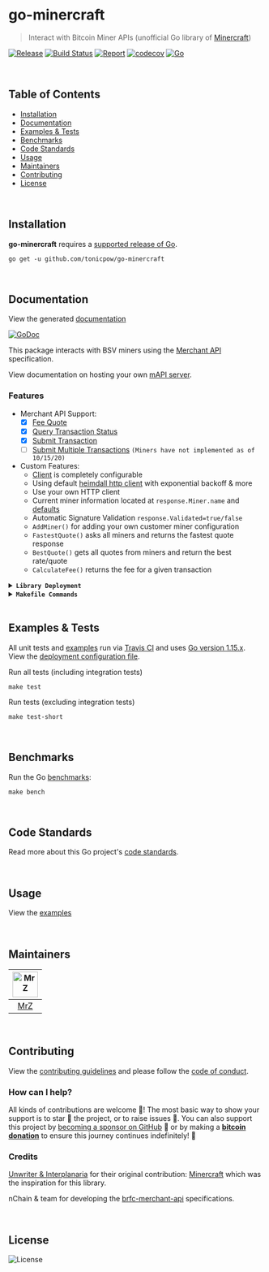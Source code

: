 # go-minercraft
> Interact with Bitcoin Miner APIs (unofficial Go library of [Minercraft](https://github.com/interplanaria/minercraft))

[![Release](https://img.shields.io/github/release-pre/tonicpow/go-minercraft.svg?logo=github&style=flat&v=1)](https://github.com/tonicpow/go-minercraft/releases)
[![Build Status](https://travis-ci.com/tonicpow/go-minercraft.svg?branch=master&v=1)](https://travis-ci.com/tonicpow/go-minercraft)
[![Report](https://goreportcard.com/badge/github.com/tonicpow/go-minercraft?style=flat&v=1)](https://goreportcard.com/report/github.com/tonicpow/go-minercraft)
[![codecov](https://codecov.io/gh/tonicpow/go-minercraft/branch/master/graph/badge.svg?v=1)](https://codecov.io/gh/tonicpow/go-minercraft)
[![Go](https://img.shields.io/github/go-mod/go-version/tonicpow/go-minercraft?v=1)](https://golang.org/)

<br/>

## Table of Contents
- [Installation](#installation)
- [Documentation](#documentation)
- [Examples & Tests](#examples--tests)
- [Benchmarks](#benchmarks)
- [Code Standards](#code-standards)
- [Usage](#usage)
- [Maintainers](#maintainers)
- [Contributing](#contributing)
- [License](#license)

<br/>

## Installation

**go-minercraft** requires a [supported release of Go](https://golang.org/doc/devel/release.html#policy).
```shell script
go get -u github.com/tonicpow/go-minercraft
```

<br/>

## Documentation
View the generated [documentation](https://pkg.go.dev/github.com/tonicpow/go-minercraft)

[![GoDoc](https://godoc.org/github.com/tonicpow/go-minercraft?status.svg&style=flat)](https://pkg.go.dev/github.com/tonicpow/go-minercraft)
          
This package interacts with BSV miners using the [Merchant API](https://github.com/bitcoin-sv-specs/brfc-merchantapi) specification.

View documentation on hosting your own [mAPI server](https://github.com/bitcoin-sv/merchantapi-reference).

### Features
- Merchant API Support:
  - [x] [Fee Quote](https://github.com/bitcoin-sv-specs/brfc-merchantapi#get-fee-quote)
  - [x] [Query Transaction Status](https://github.com/bitcoin-sv-specs/brfc-merchantapi#Query-transaction-status)
  - [x] [Submit Transaction](https://github.com/bitcoin-sv-specs/brfc-merchantapi#Submit-transaction)
  - [ ] [Submit Multiple Transactions](https://github.com/bitcoin-sv-specs/brfc-merchantapi#Submit-multiple-transactions) `(Miners have not implemented as of 10/15/20)`
- Custom Features:
  - [Client](client.go) is completely configurable
  - Using default [heimdall http client](https://github.com/gojektech/heimdall) with exponential backoff & more
  - Use your own HTTP client
  - Current miner information located at `response.Miner.name` and [defaults](config.go)
  - Automatic Signature Validation `response.Validated=true/false`
  - `AddMiner()` for adding your own customer miner configuration
  - `FastestQuote()` asks all miners and returns the fastest quote response
  - `BestQuote()` gets all quotes from miners and return the best rate/quote
  - `CalculateFee()` returns the fee for a given transaction

<details>
<summary><strong><code>Library Deployment</code></strong></summary>
<br/>

[goreleaser](https://github.com/goreleaser/goreleaser) for easy binary or library deployment to Github and can be installed via: `brew install goreleaser`.

The [.goreleaser.yml](.goreleaser.yml) file is used to configure [goreleaser](https://github.com/goreleaser/goreleaser).

Use `make release-snap` to create a snapshot version of the release, and finally `make release` to ship to production.
</details>

<details>
<summary><strong><code>Makefile Commands</code></strong></summary>
<br/>

View all `makefile` commands
```shell script
make help
```

List of all current commands:
```text
all                    Runs lint, test and vet
clean                  Remove previous builds and any test cache data
clean-mods             Remove all the Go mod cache
coverage               Shows the test coverage
godocs                 Sync the latest tag with GoDocs
help                   Show this help message
install                Install the application
install-go             Install the application (Using Native Go)
lint                   Run the golangci-lint application (install if not found)
release                Full production release (creates release in Github)
release                Runs common.release then runs godocs
release-snap           Test the full release (build binaries)
release-test           Full production test release (everything except deploy)
replace-version        Replaces the version in HTML/JS (pre-deploy)
run-examples           Runs the basic example
tag                    Generate a new tag and push (tag version=0.0.0)
tag-remove             Remove a tag if found (tag-remove version=0.0.0)
tag-update             Update an existing tag to current commit (tag-update version=0.0.0)
test                   Runs vet, lint and ALL tests
test-short             Runs vet, lint and tests (excludes integration tests)
test-travis            Runs all tests via Travis (also exports coverage)
test-travis-short      Runs unit tests via Travis (also exports coverage)
uninstall              Uninstall the application (and remove files)
update-linter          Update the golangci-lint package (macOS only)
vet                    Run the Go vet application
```
</details>

<br/>

## Examples & Tests
All unit tests and [examples](examples) run via [Travis CI](https://travis-ci.org/tonicpow/go-minercraft) and uses [Go version 1.15.x](https://golang.org/doc/go1.15). View the [deployment configuration file](.travis.yml).

Run all tests (including integration tests)
```shell script
make test
```

Run tests (excluding integration tests)
```shell script
make test-short
```

<br/>

## Benchmarks
Run the Go [benchmarks](client.go):
```shell script
make bench
```

<br/>

## Code Standards
Read more about this Go project's [code standards](CODE_STANDARDS.md).

<br/>

## Usage
View the [examples](examples)

<br/>

## Maintainers
| [<img src="https://github.com/mrz1836.png" height="50" alt="MrZ" />](https://github.com/mrz1836) |
|:---:|
| [MrZ](https://github.com/mrz1836) |

<br/>

## Contributing
View the [contributing guidelines](CONTRIBUTING.md) and please follow the [code of conduct](CODE_OF_CONDUCT.md).

### How can I help?
All kinds of contributions are welcome :raised_hands:!
The most basic way to show your support is to star :star2: the project, or to raise issues :speech_balloon:.
You can also support this project by [becoming a sponsor on GitHub](https://github.com/sponsors/mrz1836) :clap:
or by making a [**bitcoin donation**](https://tonicpow.com/?af=go-minercraft) to ensure this journey continues indefinitely! :rocket:


### Credits

[Unwriter & Interplanaria](https://github.com/interplanaria) for their original contribution: [Minercraft](https://github.com/interplanaria/minercraft) which was the inspiration for this library.
      
nChain & team for developing the [brfc-merchant-api](https://github.com/bitcoin-sv-specs/brfc-merchantapi) specifications.

<br/>

## License

![License](https://img.shields.io/github/license/tonicpow/go-minercraft.svg?style=flat&v=1)